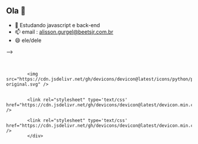 ## Ola 👋

- 🌱 Estudando javascript e back-end 
- 📫 email : alisson.gurgel@beetsjr.com.br
- 😄 ele/dele

-->
            <div style="display: inline_block"><br>
            
            
            <img src="https://cdn.jsdelivr.net/gh/devicons/devicon@latest/icons/python/python-original.svg" />
          
          
            <link rel="stylesheet" type='text/css' href="https://cdn.jsdelivr.net/gh/devicons/devicon@latest/devicon.min.css" />
          
            <link rel="stylesheet" type='text/css' href="https://cdn.jsdelivr.net/gh/devicons/devicon@latest/devicon.min.css" />
            </div>
          
